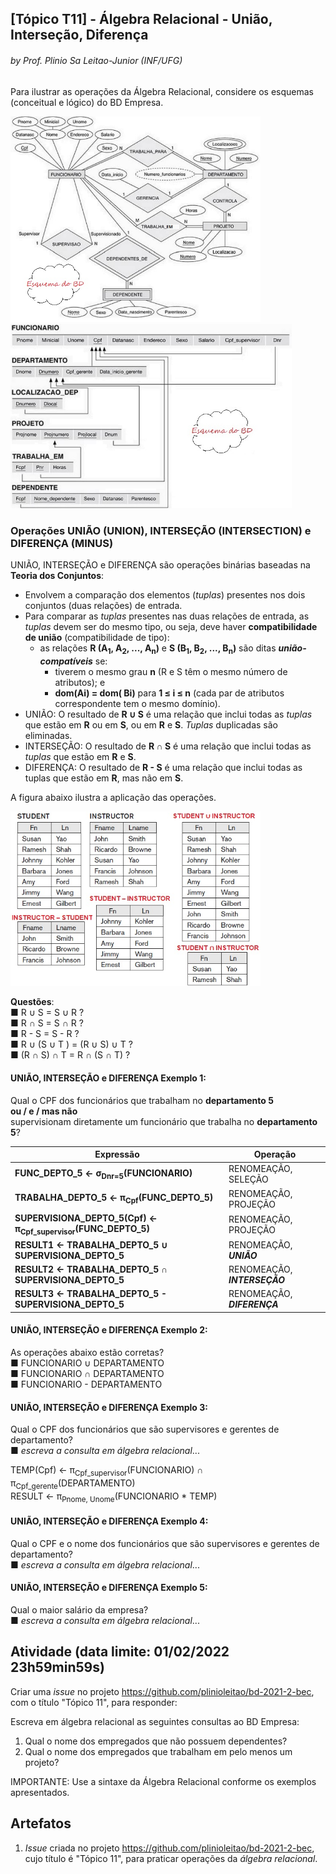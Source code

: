 ## [Tópico T11] - Álgebra Relacional - União, Interseção, Diferença
###### *by Prof. Plinio Sa Leitao-Junior (INF/UFG)*

Para ilustrar as operações da Álgebra Relacional, considere os esquemas (conceitual e lógico) do BD Empresa.

<img src="../media/fig-der-empresa.jpg" width="400"><img src="../media/fig-esquema-logico-bdempresa.jpg" width="450">

### Operações UNIÃO (UNION), INTERSEÇÃO (INTERSECTION) e DIFERENÇA (MINUS)

UNIÃO, INTERSEÇÃO e DIFERENÇA são operações binárias baseadas na **Teoria dos Conjuntos**:
- Envolvem a comparação dos elementos (_tuplas_) presentes nos dois conjuntos (duas relações) de entrada.
- Para comparar as _tuplas_ presentes nas duas relações de entrada, as _tuplas_ devem ser do mesmo tipo, ou seja, deve haver **compatibilidade de união** (compatibilidade de tipo):
  - as relações **R (A<sub>1</sub>, A<sub>2</sub>, ..., A<sub>n</sub>)** e **S (B<sub>1</sub>, B<sub>2</sub>, ..., B<sub>n</sub>)** são ditas ***união-compatíveis*** se:
    - tiverem o mesmo grau **n** (R e S têm o mesmo número de atributos); e
    - **dom(Ai) = dom( Bi)** para **1 ≤ i ≤ n** (cada par de atributos correspondente tem o mesmo domínio).
- UNIÃO: O resultado de **R ∪ S** é uma relação que inclui todas as _tuplas_ que estão em **R** ou em **S**, ou em **R** e **S**. _Tuplas_ duplicadas são eliminadas.
- INTERSEÇÃO: O resultado de **R ∩ S** é uma relação que inclui todas as _tuplas_ que estão em **R** e **S**.
- DIFERENÇA: O resultado de **R - S** é uma relação que inclui todas as tuplas que estão em **R**, mas não em **S**.

A figura abaixo ilustra a aplicação das operações.

<img src="../media/fig-algebra-uniao.jpg" width="400">

**Questões**:<br>
■ R ∪ S = S ∪ R ?<br>
■ R ∩ S = S ∩ R ?<br>
■ R - S = S - R ?<br>
■ R ∪ (S ∪ T ) = (R ∪ S) ∪ T ?<br>
■ (R ∩ S) ∩ T = R ∩ (S ∩ T) ?<br>

#### UNIÃO, INTERSEÇÃO e DIFERENÇA Exemplo 1:

Qual o CPF dos funcionários que trabalham no **departamento 5**<br>
**ou / e / mas não**<br>
supervisionam diretamente um funcionário que trabalha no **departamento 5**?

|Expressão|Operação|
|-|-|
|**FUNC_DEPTO_5 ← σ<sub>Dnr=5</sub>(FUNCIONARIO)**|RENOMEAÇÃO, SELEÇÃO|
|**TRABALHA_DEPTO_5 ← π<sub>Cpf</sub>(FUNC_DEPTO_5)**|RENOMEAÇÃO, PROJEÇÃO|
|**SUPERVISIONA_DEPTO_5(Cpf) ← π<sub>Cpf_supervisor</sub>(FUNC_DEPTO_5)**|RENOMEAÇÃO, PROJEÇÃO|
|**RESULT1 ← TRABALHA_DEPTO_5 ∪ SUPERVISIONA_DEPTO_5**|RENOMEAÇÃO, ***UNIÃO***|
|**RESULT2 ← TRABALHA_DEPTO_5 ∩ SUPERVISIONA_DEPTO_5**|RENOMEAÇÃO, ***INTERSEÇÃO***|
|**RESULT3 ← TRABALHA_DEPTO_5 - SUPERVISIONA_DEPTO_5**|RENOMEAÇÃO, ***DIFERENÇA***|

#### UNIÃO, INTERSEÇÃO e DIFERENÇA Exemplo 2:

As operações abaixo estão corretas?<br>
■ FUNCIONARIO ∪ DEPARTAMENTO<br>
■ FUNCIONARIO ∩ DEPARTAMENTO<br>
■ FUNCIONARIO - DEPARTAMENTO

#### UNIÃO, INTERSEÇÃO e DIFERENÇA Exemplo 3:

Qual o CPF dos funcionários que são supervisores e gerentes de departamento?<br>
■ _escreva a consulta em álgebra relacional_...

TEMP(Cpf) ← π<sub>Cpf_supervisor</sub>(FUNCIONARIO) ∩ π<sub>Cpf_gerente</sub>(DEPARTAMENTO)<br>
RESULT ← π<sub>Pnome, Unome</sub>(FUNCIONARIO * TEMP)

#### UNIÃO, INTERSEÇÃO e DIFERENÇA Exemplo 4:

Qual o CPF e o nome dos funcionários que são supervisores e gerentes de departamento?<br>
■ _escreva a consulta em álgebra relacional_...

#### UNIÃO, INTERSEÇÃO e DIFERENÇA Exemplo 5:

Qual o maior salário da empresa?<br>
■ _escreva a consulta em álgebra relacional_...

## Atividade (data limite: **01/02/2022 23h59min59s**)

Criar uma _issue_ no projeto https://github.com/plinioleitao/bd-2021-2-bec, com o título "Tópico 11", para responder:  

Escreva em álgebra relacional as seguintes consultas ao BD Empresa: 
1. Qual o nome dos empregados que não possuem dependentes?
1. Qual o nome dos empregados que trabalham em pelo menos um projeto?

IMPORTANTE: Use a sintaxe da Álgebra Relacional conforme os exemplos apresentados.

## Artefatos

1. _Issue_ criada no projeto https://github.com/plinioleitao/bd-2021-2-bec, cujo título é "Tópico 11", para praticar operações da *álgebra relacional*.
